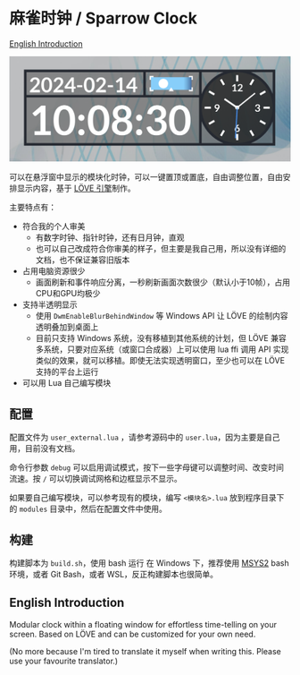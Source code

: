 
# 麻雀时钟 / Sparrow Clock

[English Introduction](#english-introduction)

![](images/screenshot.png)

可以在悬浮窗中显示的模块化时钟，可以一键置顶或置底，自由调整位置，自由安排显示内容，基于 [LÖVE 引擎](https://love2d.org/)制作。

主要特点有：
- 符合我的个人审美
  - 有数字时钟、指针时钟，还有日月钟，直观
  - 也可以自己改成符合你审美的样子，但主要是我自己用，所以没有详细的文档，也不保证兼容旧版本
- 占用电脑资源很少
  - 画面刷新和事件响应分离，一秒刷新画面次数很少（默认小于10帧），占用CPU和GPU均极少
- 支持半透明显示
  - 使用 `DwmEnableBlurBehindWindow` 等 Windows API 让 LÖVE 的绘制内容透明叠加到桌面上
  - 目前只支持 Windows 系统，没有移植到其他系统的计划，但 LÖVE 兼容多系统，只要对应系统（或窗口合成器）上可以使用 lua ffi 调用 API 实现类似的效果，就可以移植。即使无法实现透明窗口，至少也可以在 LÖVE 支持的平台上运行
- 可以用 Lua 自己编写模块

## 配置

配置文件为 `user_external.lua` ，请参考源码中的 `user.lua`，因为主要是自己用，目前没有文档。

命令行参数 `debug` 可以启用调试模式，按下一些字母键可以调整时间、改变时间流速。按 `/` 可以切换调试网格和边框显示不显示。

如果要自己编写模块，可以参考现有的模块，编写 `<模块名>.lua` 放到程序目录下的 `modules` 目录中，然后在配置文件中使用。

## 构建

构建脚本为 `build.sh`，使用 bash 运行
在 Windows 下，推荐使用 [MSYS2](https://www.msys2.org/) bash 环境，或者 Git Bash，或者 WSL，反正构建脚本也很简单。

## English Introduction

Modular clock within a floating window for effortless time-telling on your screen. Based on LÖVE and can be customized for your own need.

(No more because I'm tired to translate it myself when writing this. Please use your favourite translator.)

